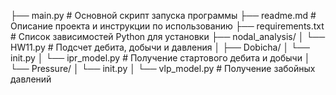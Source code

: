 
├── main.py # Основной скрипт запуска программы
├── readme.md # Описание проекта и инструкции по использованию
├── requirements.txt # Список зависимостей Python для установки
├── nodal_analysis/
│
└── HW11.py # Подсчет дебита, добычи и давления
    │
    ├── Dobicha/
        │
        └── init.py
	│
        └── ipr_model.py # Получение стартового дебита и добычи
    │
    └── Pressure/
	│
        └── init.py
        │
        └── vlp_model.py # Получение забойных давлений